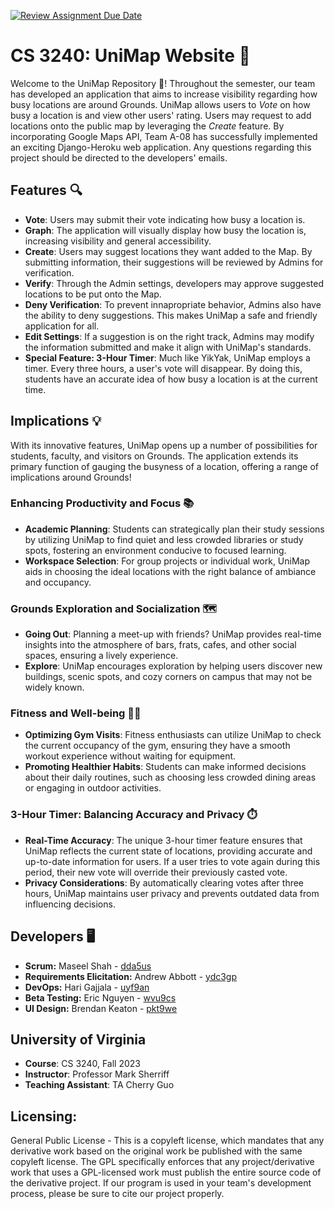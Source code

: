 [![Review Assignment Due Date](https://classroom.github.com/assets/deadline-readme-button-24ddc0f5d75046c5622901739e7c5dd533143b0c8e959d652212380cedb1ea36.svg)](https://classroom.github.com/a/xHnRfY9D)
# CS 3240: UniMap Website 📍

Welcome to the UniMap Repository 👋! Throughout the semester, our team has developed an application that aims to increase visibility regarding how busy locations are around Grounds. UniMap allows users to *Vote* on how busy a location is and view other users' rating. Users may request to add locations onto the public map by leveraging the *Create* feature. By incorporating Google Maps API, Team A-08 has successfully implemented an exciting Django-Heroku web application. Any questions regarding this project should be directed to the developers' emails.

## Features 🔍
- **Vote**: Users may submit their vote indicating how busy a location is.
- **Graph**: The application will visually display how busy the location is, increasing visibility and general accessibility.
- **Create**: Users may suggest locations they want added to the Map. By submitting information, their suggestions will be reviewed by Admins for verification.
- **Verify**: Through the Admin settings, developers may approve suggested locations to be put onto the Map.
- **Deny Verification**: To prevent innapropriate behavior, Admins also have the ability to deny suggestions. This makes UniMap a safe and friendly application for all.
- **Edit Settings**: If a suggestion is on the right track, Admins may modify the information submitted and make it align with UniMap's standards.
- **Special Feature: 3-Hour Timer**: Much like YikYak, UniMap employs a timer. Every three hours, a user's vote will disappear. By doing this, students have an accurate idea of how busy a location is at the current time.

## Implications 💡

With its innovative features, UniMap opens up a number of possibilities for students, faculty, and visitors on Grounds. The application extends its primary function of gauging the busyness of a location, offering a range of implications around Grounds!

### Enhancing Productivity and Focus 📚
- **Academic Planning**: Students can strategically plan their study sessions by utilizing UniMap to find quiet and less crowded libraries or study spots, fostering an environment conducive to focused learning.
- **Workspace Selection**: For group projects or individual work, UniMap aids in choosing the ideal locations with the right balance of ambiance and occupancy.

### Grounds Exploration and Socialization 🗺️
- **Going Out**: Planning a meet-up with friends? UniMap provides real-time insights into the atmosphere of bars, frats, cafes, and other social spaces, ensuring a lively experience.
- **Explore**: UniMap encourages exploration by helping users discover new buildings, scenic spots, and cozy corners on campus that may not be widely known.

### Fitness and Well-being 🏋️‍♂️
- **Optimizing Gym Visits**: Fitness enthusiasts can utilize UniMap to check the current occupancy of the gym, ensuring they have a smooth workout experience without waiting for equipment.
- **Promoting Healthier Habits**: Students can make informed decisions about their daily routines, such as choosing less crowded dining areas or engaging in outdoor activities.

### 3-Hour Timer: Balancing Accuracy and Privacy ⏱️
- **Real-Time Accuracy**: The unique 3-hour timer feature ensures that UniMap reflects the current state of locations, providing accurate and up-to-date information for users. If a user tries to vote again during this period, their new vote will override their previously casted vote.
- **Privacy Considerations**: By automatically clearing votes after three hours, UniMap maintains user privacy and prevents outdated data from influencing decisions.


## Developers 🖥️

- **Scrum:** Maseel Shah - [dda5us](https://github.com/maseelshah22)
- **Requirements Elicitation:** Andrew Abbott - [ydc3gp](https://github.com/ydc3gp)
- **DevOps:** Hari Gajjala - [uyf9an](https://github.com/hari-gajjala)
- **Beta Testing:** Eric Nguyen - [wvu9cs](https://github.com/eric-nguyen13)
- **UI Design:** Brendan Keaton - [pkt9we](https://github.com/BrendanKeaton)


## University of Virginia
- **Course**: CS 3240, Fall 2023
- **Instructor**: Professor Mark Sherriff
- **Teaching Assistant**: TA Cherry Guo

## Licensing:
General Public License - This is a copyleft license, which mandates that any derivative work based on the original work be published with the same copyleft license. The GPL specifically enforces that any project/derivative work that uses a GPL-licensed work must publish the entire source code of the derivative project. If our program is used in your team's development process, please be sure to cite our project properly.

